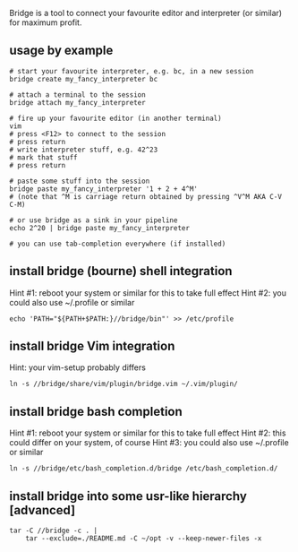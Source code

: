 Bridge is a tool to connect your favourite editor and interpreter (or
similar) for maximum profit.


## usage by example

    # start your favourite interpreter, e.g. bc, in a new session
    bridge create my_fancy_interpreter bc

    # attach a terminal to the session
    bridge attach my_fancy_interpreter

    # fire up your favourite editor (in another terminal)
    vim
    # press <F12> to connect to the session
    # press return
    # write interpreter stuff, e.g. 42^23
    # mark that stuff
    # press return

    # paste some stuff into the session
    bridge paste my_fancy_interpreter '1 + 2 + 4^M'
    # (note that ^M is carriage return obtained by pressing ^V^M AKA C-V C-M)

    # or use bridge as a sink in your pipeline
    echo 2^20 | bridge paste my_fancy_interpreter

    # you can use tab-completion everywhere (if installed)


## install bridge (bourne) shell integration

Hint #1: reboot your system or similar for this to take full effect
Hint #2: you could also use ~/.profile or similar

    echo 'PATH="${PATH+$PATH:}//bridge/bin"' >> /etc/profile


## install bridge Vim integration

Hint: your vim-setup probably differs

    ln -s //bridge/share/vim/plugin/bridge.vim ~/.vim/plugin/


## install bridge bash completion

Hint #1: reboot your system or similar for this to take full effect
Hint #2: this could differ on your system, of course
Hint #3: you could also use ~/.profile or similar

    ln -s //bridge/etc/bash_completion.d/bridge /etc/bash_completion.d/


## install bridge into some usr-like hierarchy [advanced]

    tar -C //bridge -c . |
        tar --exclude=./README.md -C ~/opt -v --keep-newer-files -x

